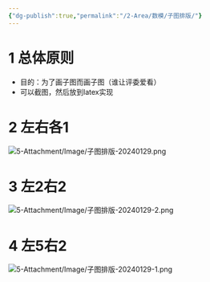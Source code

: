 ```yaml
---
{"dg-publish":true,"permalink":"/2-Area/数模/子图排版/"}
---
```


# 1 总体原则
- 目的：为了画子图而画子图（谁让评委爱看）
- 可以截图，然后放到latex实现
# 2 左右各1
![5-Attachment/Image/子图排版-20240129.png](/img/user/5-Attachment/Image/%E5%AD%90%E5%9B%BE%E6%8E%92%E7%89%88-20240129.png)
# 3 左2右2
![5-Attachment/Image/子图排版-20240129-2.png](/img/user/5-Attachment/Image/%E5%AD%90%E5%9B%BE%E6%8E%92%E7%89%88-20240129-2.png)
# 4 左5右2
![5-Attachment/Image/子图排版-20240129-1.png](/img/user/5-Attachment/Image/%E5%AD%90%E5%9B%BE%E6%8E%92%E7%89%88-20240129-1.png)